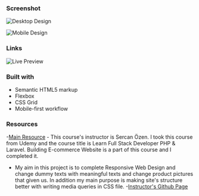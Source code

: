 ### Screenshot
![Desktop Design](![e-commerceUI-DesktopScreenshot](https://github.com/user-attachments/assets/026799e0-b6ac-4ce5-bd8e-1271c3555443)
)

![Mobile Design](![e-commerceUI-MobileScreenShot](https://github.com/user-attachments/assets/4d762768-1bc5-486e-9af7-30cd721b51de)
)

### Links
![Live Preview](https://66affc0864f3fc1a83377624--aquamarine-puffpuff-218bd5.netlify.app)

### Built with
- Semantic HTML5 markup
- Flexbox
- CSS Grid
- Mobile-first workflow

### Resources
-[Main Resource](www.udemy.com/php-laravel-ecommerce/learn) - This course's instructor is Sercan Özen. I took this course from Udemy and the course title is Learn Full Stack Developer PHP & Laravel. Building E-commerce Website is a part of this course and I completed it.
- My aim in this project is to complete Responsive Web Design and change dummy texts with meaningful texts and change product pictures that given us. In addition my main purpose is making site's structure better with writing media queries in CSS file.
-[Instructor's Github Page](https://github.com/sercannozenn)
